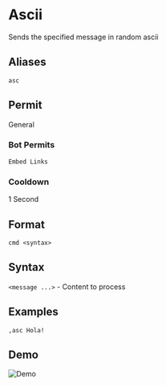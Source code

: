 # Ascii
Sends the specified message in random ascii

## Aliases
`asc`
## Permit
General
### Bot Permits
`Embed Links`
### Cooldown
1 Second
## Format
`cmd <syntax>`
## Syntax
`<message ...>` - Content to process
## Examples
`,asc Hola!`
## Demo 
![Demo](https://i.imgur.com/29gpN38.gif)
